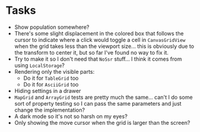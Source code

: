 # Tasks
* Show population somewhere?
* There's some slight displacement in the colored box that follows the cursor to indicate where a click would toggle a cell in `CanvasGridView` when the grid takes less than the viewport size... this is obviously due to the transform to center it, but so far I've found no way to fix it.
* Try to make it so I don't need that `NoSsr` stuff... I think it comes from using `LocalStorage`?
* Rendering only the visible parts:
  * Do it for `TableGrid` too
  * Do it for `AsciiGrid` too
* Hiding settings in a drawer
* `MapGrid` and `ArrayGrid` tests are pretty much the same... can't I do some sort of property testing so I can pass the same parameters and just change the implementation?
* A dark mode so it's not so harsh on my eyes?
* Only showing the move cursor when the grid is larger than the screen?
